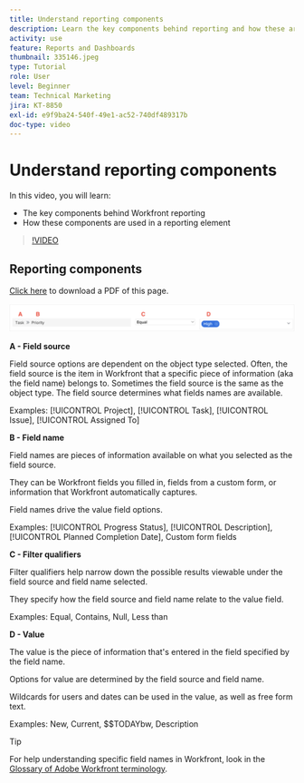 ```yaml
---
title: Understand reporting components
description: Learn the key components behind reporting and how these are used in a reporting element in Workfront.
activity: use
feature: Reports and Dashboards
thumbnail: 335146.jpeg
type: Tutorial
role: User
level: Beginner
team: Technical Marketing
jira: KT-8850
exl-id: e9f9ba24-540f-49e1-ac52-740df489317b
doc-type: video
---
```

# Understand reporting components

In this video, you will learn:

* The key components behind Workfront reporting
* How these components are used in a reporting element

>[!VIDEO](https://video.tv.adobe.com/v/335146/?quality=12&learn=on)

## Reporting components

[Click here](/help/assets/reporting-components.pdf) to download a PDF of this page.

![An image of the screen to create a filter](assets/reporting-components-1.png)

**A - Field source**

Field source options are dependent on the object type selected. Often, the field source is the item in Workfront that a specific piece of information (aka the field name) belongs to. Sometimes the field source is the same as the object type.
The field source determines what fields names are available.

Examples: [!UICONTROL Project], [!UICONTROL Task], [!UICONTROL Issue], [!UICONTROL Assigned To]

**B - Field name**

Field names are pieces of information available on what you selected as the field source.

They can be Workfront fields you filled in, fields from a custom form, or information that Workfront automatically captures.

Field names drive the value field options.

Examples: [!UICONTROL Progress Status], [!UICONTROL Description], [!UICONTROL Planned Completion Date], Custom form fields

**C - Filter qualifiers**

Filter qualifiers help narrow down the possible results viewable under the field source and field name selected.

They specify how the field source and field name relate to the value field.

Examples: Equal, Contains, Null, Less than

**D - Value**

The value is the piece of information that's entered in the field specified by the field name.

Options for value are determined by the field source and field name.

Wildcards for users and dates can be used in the value, as well as free form text.

Examples: New, Current, $$TODAYbw, Description

>[!TIP]
>
>For help understanding specific field names in Workfront, look in the [Glossary of Adobe Workfront terminology](https://experienceleague.adobe.com/docs/workfront/using/basics/workfront-terminology-glossary.html?lang=en).

